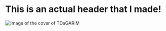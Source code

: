 # This is an actual header that I made!

![Image of the cover of TDaGARIM](https://lastfm.freetls.fastly.net/i/u/770x0/c0ef2630eb3f4c158fa54b8d7e80801d.jpg#c0ef2630eb3f4c158fa54b8d7e80801d)
